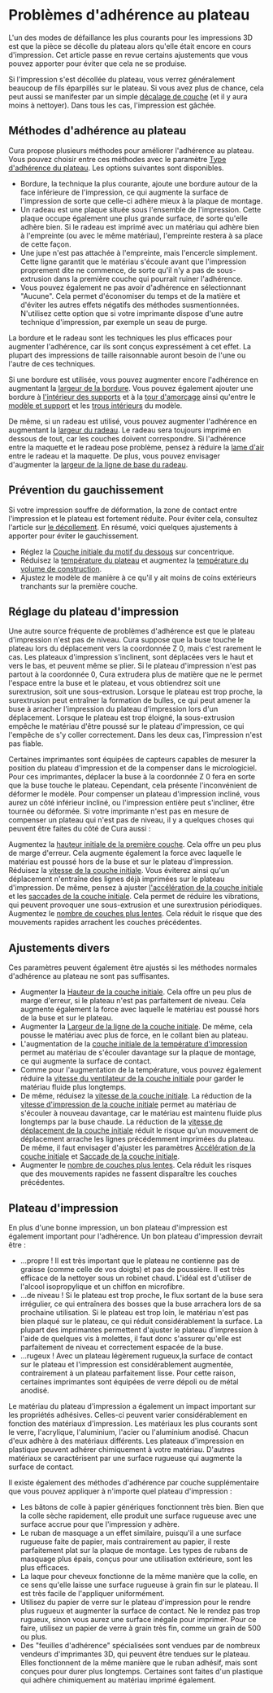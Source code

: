 Problèmes d'adhérence au plateau
====
L'un des modes de défaillance les plus courants pour les impressions 3D est que la pièce se décolle du plateau alors qu'elle était encore en cours d'impression. Cet article passe en revue certains ajustements que vous pouvez apporter pour éviter que cela ne se produise.

Si l'impression s'est décollée du plateau, vous verrez généralement beaucoup de fils éparpillés sur le plateau. Si vous avez plus de chance, cela peut aussi se manifester par un simple [décalage de couche](layer_shift.md) (et il y aura moins à nettoyer). Dans tous les cas, l'impression est gâchée.

Méthodes d'adhérence au plateau
----
Cura propose plusieurs méthodes pour améliorer l'adhérence au plateau. Vous pouvez choisir entre ces méthodes avec le paramètre [Type d'adhérence du plateau](../platform_adhesion/adhesion_type.md). Les options suivantes sont disponibles.
* Bordure, la technique la plus courante, ajoute une bordure autour de la face inférieure de l'impression, ce qui augmente la surface de l'impression de sorte que celle-ci adhère mieux à la plaque de montage.
* Un radeau est une plaque située sous l'ensemble de l'impression. Cette plaque occupe également une plus grande surface, de sorte qu'elle adhère bien. Si le radeau est imprimé avec un matériau qui adhère bien à l'empreinte (ou avec le même matériau), l'empreinte restera à sa place de cette façon.
* Une jupe n'est pas attachée à l'empreinte, mais l'encercle simplement. Cette ligne garantit que le matériau s'écoule avant que l'impression proprement dite ne commence, de sorte qu'il n'y a pas de sous-extrusion dans la première couche qui pourrait ruiner l'adhérence.
* Vous pouvez également ne pas avoir d'adhérence en sélectionnant "Aucune". Cela permet d'économiser du temps et de la matière et d'éviter les autres effets négatifs des méthodes susmentionnées. N'utilisez cette option que si votre imprimante dispose d'une autre technique d'impression, par exemple un seau de purge.

La bordure et le radeau sont les techniques les plus efficaces pour augmenter l'adhérence, car ils sont conçus expressément à cet effet. La plupart des impressions de taille raisonnable auront besoin de l'une ou l'autre de ces techniques.

Si une bordure est utilisée, vous pouvez augmenter encore l'adhérence en augmentant la [largeur de la bordure](../platform_adhesion/brim_width.md). Vous pouvez également ajouter une bordure à [l'intérieur des supports](../support/support_brim_enable.md) et à la [tour d'amorçage](../dual/prime_tower_brim_enable.md) ainsi qu'entre le [modèle et support](../platform_adhesion/brim_replaces_support.md) et les [trous intérieurs](../platform_adhesion/brim_outside_only.md) du modèle.

De même, si un radeau est utilisé, vous pouvez augmenter l'adhérence en augmentant la [largeur du radeau](../platform_adhesion/raft_margin.md). Le radeau sera toujours imprimé en dessous de tout, car les couches doivent correspondre. Si l'adhérence entre la maquette et le radeau pose problème, pensez à réduire la [lame d'air](../platform_adhesion/raft_airgap.md) entre le radeau et la maquette. De plus, vous pouvez envisager d'augmenter la [largeur de la ligne de base du radeau](../platform_adhesion/raft_base_line_width.md).

Prévention du gauchissement
----
Si votre impression souffre de déformation, la zone de contact entre l'impression et le plateau est fortement réduite. Pour éviter cela, consultez l'article sur [le décollement](warping.md). En résumé, voici quelques ajustements à apporter pour éviter le gauchissement.
* Réglez la [Couche initiale du motif du dessous](../top_bottom/top_bottom_pattern_0.md) sur concentrique.
* Réduisez la [température du plateau](../material/material_bed_temperature.md) et augmentez la [température du volume de construction](../material/build_volume_temperature.md).
* Ajustez le modèle de manière à ce qu'il y ait moins de coins extérieurs tranchants sur la première couche.

Réglage du plateau d'impression
----
Une autre source fréquente de problèmes d'adhérence est que le plateau d'impression n'est pas de niveau. Cura suppose que la buse touche le plateau lors du déplacement vers la coordonnée Z 0, mais c'est rarement le cas. Les plateaux d'impression s'inclinent, sont déplacées vers le haut et vers le bas, et peuvent même se plier. Si le plateau d'impression n'est pas partout à la coordonnée 0, Cura extrudera plus de matière que ne le permet l'espace entre la buse et le plateau, et vous obtiendrez soit une surextrusion, soit une sous-extrusion. Lorsque le plateau est trop proche, la surextrusion peut entraîner la formation de bulles, ce qui peut amener la buse à arracher l'impression du  plateau d'impression lors d'un déplacement. Lorsque le plateau est trop éloigné, la sous-extrusion empêche le matériau d'être poussé sur le plateau d'impression, ce qui l'empêche de s'y coller correctement. Dans les deux cas, l'impression n'est pas fiable.

Certaines imprimantes sont équipées de capteurs capables de mesurer la position du plateau d'impression et de la compenser dans le micrologiciel. Pour ces imprimantes, déplacer la buse à la coordonnée Z 0 fera en sorte que la buse touche le plateau. Cependant, cela présente l'inconvénient de déformer le modèle. Pour compenser un plateau d'impression incliné, vous aurez un côté inférieur incliné, ou l'impression entière peut s'incliner, être tournée ou déformée. Si votre imprimante n'est pas en mesure de compenser un plateau qui n'est pas de niveau, il y a quelques choses qui peuvent être faites du côté de Cura aussi :

Augmentez la [hauteur initiale de la première couche](../resolution/layer_height_0.md). Cela offre un peu plus de marge d'erreur. Cela augmente également la force avec laquelle le matériau est poussé hors de la buse et sur le plateau d'impression.
Réduisez la [vitesse de la couche initiale](../speed/speed_layer_0.md). Vous éviterez ainsi qu'un déplacement n'entraîne des lignes déjà imprimées sur le plateau d'impression.
De même, pensez à ajuster [l'accélération de la couche initiale](../speed/acceleration_layer_0.md) et les [saccades de la couche initiale](../speed/jerk_layer_0.md). Cela permet de réduire les vibrations, qui peuvent provoquer une sous-extrusion et une surextrusion périodiques.
Augmentez le [nombre de couches plus lentes](../speed/speed_slowdown_layers.md). Cela réduit le risque que des mouvements rapides arrachent les couches précédentes.

Ajustements divers
----
Ces paramètres peuvent également être ajustés si les méthodes normales d'adhérence au plateau ne sont pas suffisantes.
* Augmenter la [Hauteur de la couche initiale](../resolution/layer_height_0.md). Cela offre un peu plus de marge d'erreur, si le plateau n'est pas parfaitement de niveau. Cela augmente également la force avec laquelle le matériau est poussé hors de la buse et sur le plateau.
* Augmenter la [Largeur de la ligne de la couche initiale](../resolution/initial_layer_line_width_factor.md). De même, cela pousse le matériau avec plus de force, en le collant bien au plateau.
* L'augmentation de la [couche initiale de la température d'impression](../material/material_print_temperature_layer_0.md) permet au matériau de s'écouler davantage sur la plaque de montage, ce qui augmente la surface de contact.
* Comme pour l'augmentation de la température, vous pouvez également réduire la [vitesse du ventilateur de la couche initiale](../cooling/cool_fan_speed_0.md) pour garder le matériau fluide plus longtemps.
* De même, réduisez la [vitesse de la couche initiale](../speed/speed_print_layer_0.md). La réduction de la [vitesse d'impression de la couche initiale](../speed/speed_print_layer_0.md) permet au matériau de s'écouler à nouveau davantage, car le matériau est maintenu fluide plus longtemps par la buse chaude. La réduction de la [vitesse de déplacement de la couche initiale](../speed/speed_travel_layer_0.md) réduit le risque qu'un mouvement de déplacement arrache les lignes précédemment imprimées du plateau. De même, il faut envisager d'ajuster les paramètres [Accélération de la couche initiale](../speed/acceleration_layer_0.md) et [Saccade de la couche initiale](../speed/jerk_layer_0.md). 
* Augmenter le [nombre de couches plus lentes](../speed/speed_slowdown_layers.md). Cela réduit les risques que des mouvements rapides ne fassent disparaître les couches précédentes.

Plateau d'impression
----
En plus d'une bonne impression, un bon plateau d'impression est également important pour l'adhérence. Un bon plateau d'impression devrait être :
* ...propre ! Il est très important que le plateau ne contienne pas de graisse (comme celle de vos doigts) et pas de poussière. Il est très efficace de la nettoyer sous un robinet chaud. L'idéal est d'utiliser de l'alcool isopropylique et un chiffon en microfibre.
* ...de niveau ! Si le plateau est trop proche, le flux sortant de la buse sera irrégulier, ce qui entraînera des bosses que la buse arrachera lors de sa prochaine utilisation. Si le plateau est trop loin, le matériau n'est pas bien plaqué sur le plateau, ce qui réduit considérablement la surface. La plupart des imprimantes permettent d'ajuster le plateau d'impression à l'aide de quelques vis à molettes, il faut donc s'assurer qu'elle est parfaitement de niveau et correctement espacée de la buse.
* ...rugeux ! Avec un plateau légèrement rugueux,la surface de contact sur le plateau et l'impression est considérablement augmentée, contrairement à un plateau parfaitement lisse. Pour cette raison, certaines imprimantes sont équipées de verre dépoli ou de métal anodisé.

Le matériau du plateau d'impression a également un impact important sur les propriétés adhésives. Celles-ci peuvent varier considérablement en fonction des matériaux d'impression. Les matériaux les plus courants sont le verre, l'acrylique, l'aluminium, l'acier ou l'aluminium anodisé. Chacun d'eux adhère à des matériaux différents. Les plateaux d'impression en plastique peuvent adhérer chimiquement à votre matériau. D'autres matériaux se caractérisent par une surface rugueuse qui augmente la surface de contact.

Il existe également des méthodes d'adhérence par couche supplémentaire que vous pouvez appliquer à n'importe quel plateau d'impression :
* Les bâtons de colle à papier génériques fonctionnent très bien. Bien que la colle sèche rapidement, elle produit une surface rugueuse avec une surface accrue pour que l'impression y adhère.
* Le ruban de masquage a un effet similaire, puisqu'il a une surface rugueuse faite de papier, mais contrairement au papier, il reste parfaitement plat sur la plaque de montage. Les types de rubans de masquage plus épais, conçus pour une utilisation extérieure, sont les plus efficaces.
* La laque pour cheveux fonctionne de la même manière que la colle, en ce sens qu'elle laisse une surface rugueuse à grain fin sur le plateau. Il est très facile de l'appliquer uniformément.
* Utilisez du papier de verre sur le plateau d'impression pour le rendre plus rugueux et augmenter la surface de contact. Ne le rendez pas trop rugueux, sinon vous aurez une surface inégale pour imprimer. Pour ce faire, utilisez un papier de verre à grain très fin, comme un grain de 500 ou plus.
* Des "feuilles d'adhérence" spécialisées sont vendues par de nombreux vendeurs d'imprimantes 3D, qui peuvent être tendues sur le plateau. Elles fonctionnent de la même manière que le ruban adhésif, mais sont conçues pour durer plus longtemps. Certaines sont faites d'un plastique qui adhère chimiquement au matériau imprimé également.
